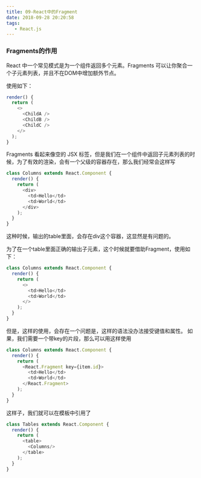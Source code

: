```yaml
---
title: 09-React中的Fragment
date: 2018-09-28 20:20:58
tags:
   - React.js
---
```


### Fragments的作用

React 中一个常见模式是为一个组件返回多个元素。Fragments 可以让你聚合一个子元素列表，并且不在DOM中增加额外节点。

使用如下：
``` js
render() {                      
  return (                      
    <>                          
      <ChildA />                
      <ChildB />                
      <ChildC />                
    </>                         
  );                            
}   
```
Fragments 看起来像空的 JSX 标签，但是我们在一个组件中返回子元素列表的时候，为了有效的渲染，会有一个父级的容器存在，那么我们经常会这样写

``` js
class Columns extends React.Component {
  render() {
    return (
      <div>
        <td>Hello</td>
        <td>World</td>
      </div>
    );
  }
}
```

这种时候，输出的table里面，会存在div这个容器，这显然是有问题的。

为了在一个table里面正确的输出子元素，这个时候就要借助Fragment，使用如下：
``` js
class Columns extends React.Component {
  render() {
    return (
      <>
        <td>Hello</td>
        <td>World</td>
      </>
    );
  }
}
```

但是，这样的使用，会存在一个问题是，这样的语法没办法接受键值和属性。
如果，我们需要一个带key的片段，那么可以用这样使用

``` js
class Columns extends React.Component {
  render() {
    return (
      <React.Fragment key={item.id}>
        <td>Hello</td>
        <td>World</td>
      </React.Fragment>
    );
  }
}
```

这样子，我们就可以在模板中引用了
``` js
class Tables extends React.Component {
  render() {
    return (
      <table>
        <Columns/>
      </table>
    );
  }
}
```